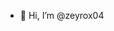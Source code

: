 - 👋 Hi, I’m @zeyrox04





<!---
zeyrox04/zeyrox04 is a ✨ special ✨ repository because its `README.md` (this file) appears on your GitHub profile.
You can click the Preview link to take a look at your changes.
--->
